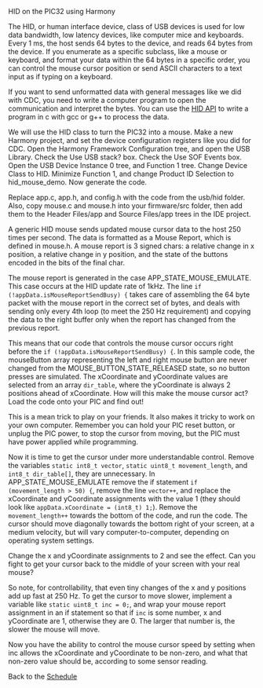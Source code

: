 HID on the PIC32 using Harmony  

The HID, or human interface device, class of USB devices is used for low data bandwidth, low latency devices, like computer mice and keyboards. Every 1 ms, the host sends 64 bytes to the device, and reads 64 bytes from the device. If you enumerate as a specific subclass, like a mouse or keyboard, and format your data within the 64 bytes in a specific order, you can control the mouse cursor position or send ASCII characters to a text input as if typing on a keyboard.  

If you want to send unformatted data with general messages like we did with CDC, you need to write a computer program to open the communication and interpret the bytes. You can use the [HID API](https://github.com/signal11/hidapi) to write a program in c with gcc or g++ to process the data.  

We will use the HID class to turn the PIC32 into a mouse. Make a new Harmony project, and set the device configuration registers like you did for CDC. Open the Harmony Framework Configuration tree, and open the USB Library. Check the Use USB stack? box. Check the Use SOF Events box. Open the USB Device Instance 0 tree, and Function 1 tree. Change Device Class to HID. Minimize Function 1, and change Product ID Selection to hid_mouse_demo. Now generate the code.  

Replace app.c, app.h, and config.h with the code from the usb/hid folder. Also, copy mouse.c and mouse.h into your firmware/src folder, then add them to the Header Files/app and Source Files/app trees in the IDE project.  

A generic HID mouse sends updated mouse cursor data to the host 250 times per second. The data is formatted as a Mouse Report, which is defined in mouse.h. A mouse report is 3 signed chars: a relative change in x position, a relative change in y position, and the state of the buttons encoded in the bits of the final char.  

The mouse report is generated in the case APP_STATE_MOUSE_EMULATE. This case occurs at the HID update rate of 1kHz. The line `if (!appData.isMouseReportSendBusy) {` takes care of assembling the 64 byte packet with the mouse report in the correct set of bytes, and deals with sending only every 4th loop (to meet the 250 Hz requirement) and copying the data to the right buffer only when the report has changed from the previous report.  

This means that our code that controls the mouse cursor occurs right before the `if (!appData.isMouseReportSendBusy) {`. In this sample code, the mouseButton array representing the left and right mouse button are never changed from the MOUSE_BUTTON_STATE_RELEASED state, so no button presses are simulated. The xCoordinate and yCoordinate values are selected from an array `dir_table`, where the yCoordinate is always 2 positions ahead of xCoordinate. How will this make the mouse cursor act? Load the code onto your PIC and find out!  

This is a mean trick to play on your friends. It also makes it tricky to work on your own computer. Remember you can hold your PIC reset button, or unplug the PIC power, to stop the cursor from moving, but the PIC must have power applied while programming.  

Now it is time to get the cursor under more understandable control. Remove the variables `static int8_t vector`, `static uint8_t movement_length`, and `int8_t dir_table[]`, they are unnecessary. In APP_STATE_MOUSE_EMULATE remove the if statement `if (movement_length > 50) {`, remove the line `vector++`, and replace the xCoordinate and yCoordinate assignments with the value 1 (they should look like `appData.xCoordinate = (int8_t) 1;`). Remove the `movement_length++` towards the bottom of the code, and run the code. The cursor should move diagonally towards the bottom right of your screen, at a medium velocity, but will vary computer-to-computer, depending on operating system settings.  

Change the x and yCoordinate assignments to 2 and see the effect. Can you fight to get your cursor back to the middle of your screen with your real mouse?  

So note, for controllability, that even tiny changes of the x and y positions add up fast at 250 Hz. To get the cursor to move slower, implement a variable like `static uint8_t inc = 0;`, and wrap your mouse report assignment in an if statement so that if `inc` is some number, x and yCoordinate are 1, otherwise they are 0. The larger that number is, the slower the mouse will move.  

Now you have the ability to control the mouse cursor speed by setting when inc allows the xCoordinate and yCoordinate to be non-zero, and what that non-zero value should be, according to some sensor reading.  


Back to the [Schedule](https://github.com/ndm736/ME433_2019/wiki/Schedule)  